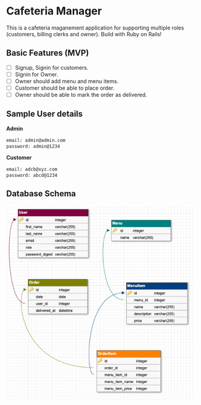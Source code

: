 # Cafeteria Manager

This is a cafeteria maganement application for supporting multiple roles (customers, billing clerks and owner). Build with Ruby on Rails!

## Basic Features (MVP)
- [ ] Signup, Signin for customers.
- [ ] Signin for Owner.
- [ ] Owner should add menu and menu items.
- [ ] Customer should be able to place order.
- [ ] Owner should be able to mark the order as delivered.

## Sample User details
**Admin**
```
email: admin@admin.com
password: admin@1234
```

**Customer**
```
email: adcb@xyz.com
password: abcd@1234
```


## Database Schema
![Schema](./screenshots/cafeteria_db.png)
